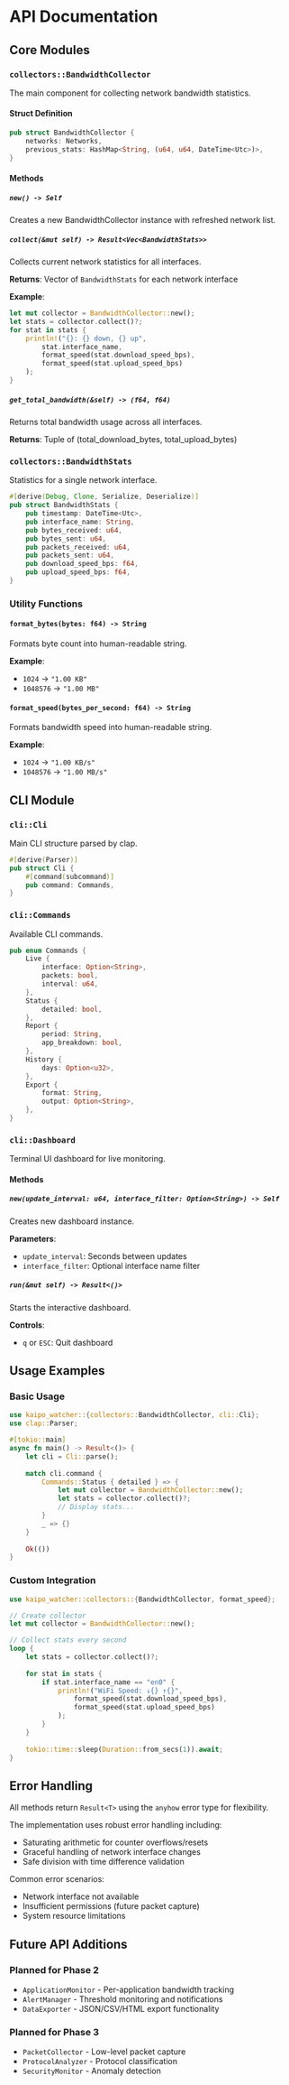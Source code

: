 # API Documentation

## Core Modules

### `collectors::BandwidthCollector`

The main component for collecting network bandwidth statistics.

#### Struct Definition

```rust
pub struct BandwidthCollector {
    networks: Networks,
    previous_stats: HashMap<String, (u64, u64, DateTime<Utc>)>,
}
```

#### Methods

##### `new() -> Self`
Creates a new BandwidthCollector instance with refreshed network list.

##### `collect(&mut self) -> Result<Vec<BandwidthStats>>`
Collects current network statistics for all interfaces.

**Returns**: Vector of `BandwidthStats` for each network interface

**Example**:
```rust
let mut collector = BandwidthCollector::new();
let stats = collector.collect()?;
for stat in stats {
    println!("{}: {} down, {} up", 
        stat.interface_name,
        format_speed(stat.download_speed_bps),
        format_speed(stat.upload_speed_bps)
    );
}
```

##### `get_total_bandwidth(&self) -> (f64, f64)`
Returns total bandwidth usage across all interfaces.

**Returns**: Tuple of (total_download_bytes, total_upload_bytes)

### `collectors::BandwidthStats`

Statistics for a single network interface.

```rust
#[derive(Debug, Clone, Serialize, Deserialize)]
pub struct BandwidthStats {
    pub timestamp: DateTime<Utc>,
    pub interface_name: String,
    pub bytes_received: u64,
    pub bytes_sent: u64,
    pub packets_received: u64,
    pub packets_sent: u64,
    pub download_speed_bps: f64,
    pub upload_speed_bps: f64,
}
```

### Utility Functions

#### `format_bytes(bytes: f64) -> String`
Formats byte count into human-readable string.

**Example**: 
- `1024` → `"1.00 KB"`
- `1048576` → `"1.00 MB"`

#### `format_speed(bytes_per_second: f64) -> String`
Formats bandwidth speed into human-readable string.

**Example**:
- `1024` → `"1.00 KB/s"`
- `1048576` → `"1.00 MB/s"`

## CLI Module

### `cli::Cli`

Main CLI structure parsed by clap.

```rust
#[derive(Parser)]
pub struct Cli {
    #[command(subcommand)]
    pub command: Commands,
}
```

### `cli::Commands`

Available CLI commands.

```rust
pub enum Commands {
    Live {
        interface: Option<String>,
        packets: bool,
        interval: u64,
    },
    Status {
        detailed: bool,
    },
    Report {
        period: String,
        app_breakdown: bool,
    },
    History {
        days: Option<u32>,
    },
    Export {
        format: String,
        output: Option<String>,
    },
}
```

### `cli::Dashboard`

Terminal UI dashboard for live monitoring.

#### Methods

##### `new(update_interval: u64, interface_filter: Option<String>) -> Self`
Creates new dashboard instance.

**Parameters**:
- `update_interval`: Seconds between updates
- `interface_filter`: Optional interface name filter

##### `run(&mut self) -> Result<()>`
Starts the interactive dashboard.

**Controls**:
- `q` or `ESC`: Quit dashboard

## Usage Examples

### Basic Usage

```rust
use kaipo_watcher::{collectors::BandwidthCollector, cli::Cli};
use clap::Parser;

#[tokio::main]
async fn main() -> Result<()> {
    let cli = Cli::parse();
    
    match cli.command {
        Commands::Status { detailed } => {
            let mut collector = BandwidthCollector::new();
            let stats = collector.collect()?;
            // Display stats...
        }
        _ => {}
    }
    
    Ok(())
}
```

### Custom Integration

```rust
use kaipo_watcher::collectors::{BandwidthCollector, format_speed};

// Create collector
let mut collector = BandwidthCollector::new();

// Collect stats every second
loop {
    let stats = collector.collect()?;
    
    for stat in stats {
        if stat.interface_name == "en0" {
            println!("WiFi Speed: ↓{} ↑{}", 
                format_speed(stat.download_speed_bps),
                format_speed(stat.upload_speed_bps)
            );
        }
    }
    
    tokio::time::sleep(Duration::from_secs(1)).await;
}
```

## Error Handling

All methods return `Result<T>` using the `anyhow` error type for flexibility.

The implementation uses robust error handling including:
- Saturating arithmetic for counter overflows/resets
- Graceful handling of network interface changes
- Safe division with time difference validation

Common error scenarios:
- Network interface not available
- Insufficient permissions (future packet capture)
- System resource limitations

## Future API Additions

### Planned for Phase 2
- `ApplicationMonitor` - Per-application bandwidth tracking
- `AlertManager` - Threshold monitoring and notifications
- `DataExporter` - JSON/CSV/HTML export functionality

### Planned for Phase 3
- `PacketCollector` - Low-level packet capture
- `ProtocolAnalyzer` - Protocol classification
- `SecurityMonitor` - Anomaly detection